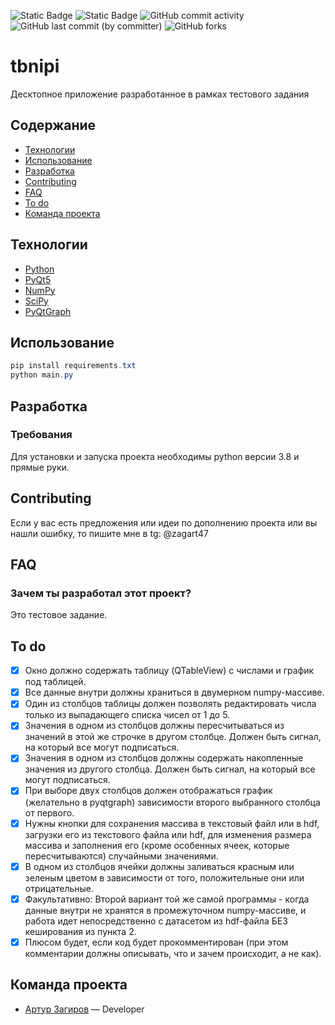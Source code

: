 ![Static Badge](https://img.shields.io/badge/%D1%81%D1%82%D0%B0%D1%82%D1%83%D1%81-%D0%B3%D0%BE%D1%82%D0%BE%D0%B2-blue)
![Static Badge](https://img.shields.io/badge/Python-3.8-green)
![GitHub commit activity](https://img.shields.io/github/commit-activity/w/zagart47/tbnipi)
![GitHub last commit (by committer)](https://img.shields.io/github/last-commit/zagart47/tbnipi)
![GitHub forks](https://img.shields.io/github/forks/zagart47/tbnipi)

# tbnipi
Десктопное приложение разработанное в рамках тестового задания

## Содержание
- [Технологии](#технологии)
- [Использование](#использование)
- [Разработка](#разработка)
- [Contributing](#contributing)
- [FAQ](#faq)
- [To do](#to-do)
- [Команда проекта](#команда-проекта)

## Технологии
- [Python](https://www.python.org/)
- [PyQt5](https://pypi.org/project/PyQt5/)
- [NumPy](https://numpy.org)
- [SciPy](https://scipy.org/)
- [PyQtGraph](https://www.pyqtgraph.org/)

## Использование
```powershell
pip install requirements.txt
python main.py
```

## Разработка

### Требования
Для установки и запуска проекта необходимы python версии 3.8 и прямые руки.

## Contributing
Если у вас есть предложения или идеи по дополнению проекта или вы нашли ошибку, то пишите мне в tg: @zagart47

## FAQ
### Зачем ты разработал этот проект?
Это тестовое задание.

## To do
- [x] Окно должно содержать таблицу (QTableView) с числами и график под таблицей.
- [x] Все данные внутри должны храниться в двумерном numpy-массиве.
- [x] Один из столбцов таблицы должен позволять редактировать числа только из выпадающего списка чисел от 1 до 5.
- [x] Значения в одном из столбцов должны пересчитываться из значений в этой же строчке в другом столбце. Должен быть сигнал, на который все могут подписаться.
- [x] Значения в одном из столбцов должны содержать накопленные значения из другого столбца. Должен быть сигнал, на который все могут подписаться.
- [x] При выборе двух столбцов должен отображаться график (желательно в pyqtgraph) зависимости второго выбранного столбца от первого.
- [x] Нужны кнопки для сохранения массива в текстовый файл или в hdf, загрузки его из текстового файла или hdf, для изменения размера массива и заполнения его (кроме особенных ячеек, которые пересчитываются) случайными значениями.
- [x]  В одном из столбцов ячейки должны заливаться красным или зеленым цветом в зависимости от того, положительные они или отрицательные.
- [x] Факультативно: Второй вариант той же самой программы - когда данные внутри не хранятся в промежуточном numpy-массиве, и работа идет непосредственно с датасетом из hdf-файла БЕЗ кеширования из пункта 2.
- [x] Плюсом будет, если код будет прокомментирован (при этом комментарии должны описывать, что и зачем происходит, а не как).

## Команда проекта
- [Артур Загиров](https://t.me/zagart47) — Developer

